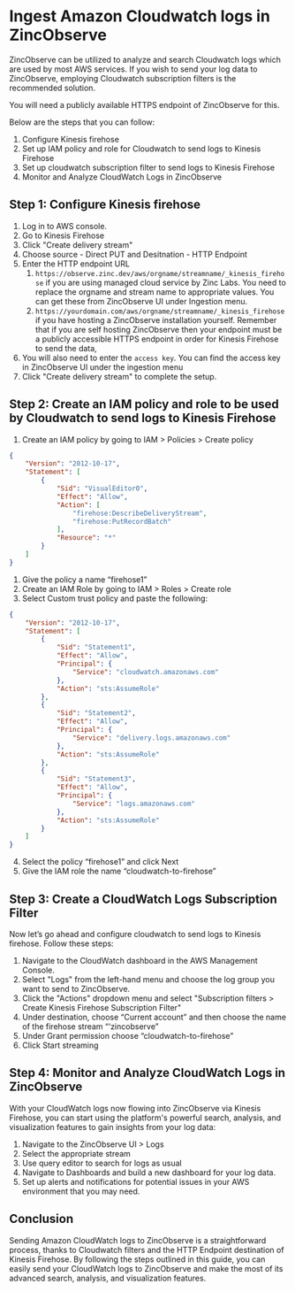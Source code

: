 # Ingest Amazon Cloudwatch logs in ZincObserve

ZincObserve can be utilized to analyze and search Cloudwatch logs which are used by most AWS services. If you wish to send your log data to ZincObserve, employing Cloudwatch subscription filters is the recommended solution.

You will need a publicly available HTTPS endpoint of ZincObserve for this. 

Below are the steps that you can follow:

1. Configure Kinesis firehose
1. Set up IAM policy and role for Cloudwatch to send logs to Kinesis Firehose
1. Set up cloudwatch subscription filter to send logs to Kinesis Firehose
1. Monitor and Analyze CloudWatch Logs in ZincObserve

## Step 1: Configure Kinesis firehose

1. Log in to AWS console.
1. Go to Kinesis Firehose
1. Click "Create delivery stream"
1. Choose source - Direct PUT and Desitnation - HTTP Endpoint
1. Enter the HTTP endpoint URL
    1. `https://observe.zinc.dev/aws/orgname/streamname/_kinesis_firehose` if you are using managed cloud service by Zinc Labs. You need to replace the orgname and stream name to appropriate values. You can get these from ZincObserve UI under Ingestion menu. 
    1. `https://yourdomain.com/aws/orgname/streamname/_kinesis_firehose` if you have hosting a ZincObserve installation yourself. Remember that if you are self hosting ZincObserve then your endpoint must be a publicly accessible HTTPS endpoint in order for Kinesis Firehose to send the data, 
1. You will also need to enter the `access key`. You can find the access key in ZincObserve UI under the ingestion menu
1. Click "Create delivery stream" to complete the setup.

## Step 2: Create an IAM policy and role to be used by Cloudwatch to send logs to Kinesis Firehose

1. Create an IAM policy by going to IAM > Policies > Create policy

```json
{
    "Version": "2012-10-17",
    "Statement": [
        {
            "Sid": "VisualEditor0",
            "Effect": "Allow",
            "Action": [
                "firehose:DescribeDeliveryStream",
                "firehose:PutRecordBatch"
            ],
            "Resource": "*"
        }
    ]
}
```


1. Give the policy a name “firehose1”
2. Create an IAM Role by going to IAM > Roles > Create role
3. Select Custom trust policy and paste the following:

```json
{
    "Version": "2012-10-17",
    "Statement": [
        {
            "Sid": "Statement1",
            "Effect": "Allow",
            "Principal": {
                "Service": "cloudwatch.amazonaws.com"
            },
            "Action": "sts:AssumeRole"
        },
        {
            "Sid": "Statement2",
            "Effect": "Allow",
            "Principal": {
                "Service": "delivery.logs.amazonaws.com"
            },
            "Action": "sts:AssumeRole"
        },
        {
            "Sid": "Statement3",
            "Effect": "Allow",
            "Principal": {
                "Service": "logs.amazonaws.com"
            },
            "Action": "sts:AssumeRole"
        }
    ]
}
```

4. Select the policy “firehose1” and click Next
5. Give the IAM role the name “cloudwatch-to-firehose”


## Step 3: Create a CloudWatch Logs Subscription Filter

Now let’s go ahead and configure cloudwatch to send logs to Kinesis firehose. Follow these steps:

1. Navigate to the CloudWatch dashboard in the AWS Management Console.
1. Select "Logs" from the left-hand menu and choose the log group you want to send to ZincObserve.
1. Click the "Actions" dropdown menu and select "Subscription filters > Create Kinesis Firehose Subscription Filter"
1. Under destination, choose “Current account” and then choose the name of the firehose stream “‘zincobserve”
1. Under Grant permission choose “cloudwatch-to-firehose”
1. Click Start streaming

## Step 4: Monitor and Analyze CloudWatch Logs in ZincObserve

With your CloudWatch logs now flowing into ZincObserve via Kinesis Firehose, you can start using the platform's powerful search, analysis, and visualization features to gain insights from your log data:

1. Navigate to the ZincObserve UI > Logs
1. Select the appropriate stream
1. Use query editor to search for logs as usual
1. Navigate to Dashboards and build a new dashboard for your log data.
1. Set up alerts and notifications for potential issues in your AWS environment that you may need.

## Conclusion

Sending Amazon CloudWatch logs to ZincObserve is a straightforward process, thanks to Cloudwatch filters and the HTTP Endpoint destination of Kinesis Firehose. By following the steps outlined in this guide, you can easily send your CloudWatch logs to ZincObserve and make the most of its advanced search, analysis, and visualization features.



